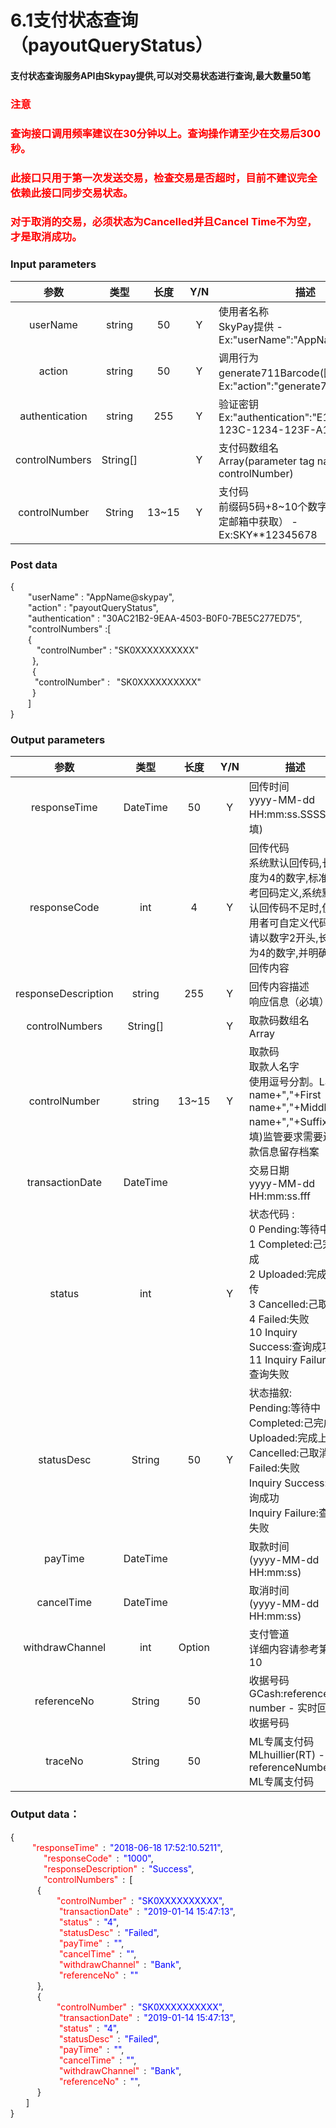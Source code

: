 # 6.1支付状态查询（payoutQueryStatus）

#### 支付状态查询服务API由Skypay提供,可以对交易状态进行查询,最大数量50笔
### <font color = red>注意</font>
### <font color = red>查询接口调用频率建议在30分钟以上。查询操作请至少在交易后300秒。</font>
### <font color = red>此接口只用于第一次发送交易，检查交易是否超时，目前不建议完全依赖此接口同步交易状态。</font>
### <font color = red>对于取消的交易，必须状态为Cancelled并且Cancel Time不为空，才是取消成功。</font>

### Input parameters

| 参数                        |    类型     | 长度   |Y/N |描述|
| :-------------------------: | :-----------: |:-----:|:----:|--------------------------------|   
|userName|string|50|Y|使用者名称<br> SkyPay提供 - Ex:"userName":"AppName@skypay"|
|action|string|50|Y|调用行为<br>generate711Barcode(固定参数值) - Ex:"action":"generate711Barcode"|
|authentication|string |255|Y|验证密钥<br>Ex:"authentication":"E1234567-123C-1234-123F-A12345670"|
|controlNumbers|String[]||Y|支付码数组名 <br> Array(parameter tag name is controlNumber)|
|controlNumber |String|13~15|Y|支付码 <br>前缀码5码+8~10个数字（前缀码在绑定邮箱中获取） - Ex:SKY**12345678|

### Post data


{<br>
  <span class = "text-red-500">&ensp;&ensp;&ensp;&ensp;"userName"</span> : <span class = "text-blue-500">"AppName@skypay"</span>,<br>
  <span class = "text-red-500">&ensp;&ensp;&ensp;&ensp;"action"</span> : <span class = "text-blue-500">"payoutQueryStatus"</span>,<br>
  <span class = "text-red-500">&ensp;&ensp;&ensp;&ensp;"authentication"</span> : <span class = "text-blue-500">"30AC21B2-9EAA-4503-B0F0-7BE5C277ED75"</span>,<br>
  <span class = "text-red-500">&ensp;&ensp;&ensp;&ensp;"controlNumbers"</span> :[  <br>
        &ensp;&ensp;&ensp;&ensp;{<br>
          <span class = "text-red-500">&ensp;&ensp;&ensp;&ensp;&ensp;&ensp;"controlNumber"</span> : <span class = "text-blue-500">"SK0XXXXXXXXXX"</span><br>
        &ensp;&ensp;&ensp;&ensp;&ensp;},<br>
        &ensp;&ensp;&ensp;&ensp;&ensp;{<br>
          <span class = "text-red-500">&ensp;&ensp;&ensp;&ensp;&ensp; "controlNumber"</span> : <span class = "text-blue-500">&ensp;"SK0XXXXXXXXXX"</span><br>
        &ensp;&ensp;&ensp;&ensp;&ensp;}<br>
    &ensp;&ensp;&ensp;&ensp;]<br>
}



### Output parameters
| 参数                        |    类型     | 长度   |Y/N |描述|
| :-------------------------: | :-----------: |:-----:|:----:|--------------------------------|   
|responseTime |DateTime|50|Y|回传时间 <br> yyyy-MM-dd HH:mm:ss.SSSS(必填)|
|responseCode |int|4|Y|回传代码 <br> 系统默认回传码,长度为4的数字,标准参考回码定义,系统默认回传码不足时,使用者可自定义代码,请以数字2开头,长度为4的数字,并明确在回传内容|
|responseDescription |string|255|Y| 回传内容描述 <br> 响应信息（必填）|
|controlNumbers |String[]|  | Y   |取款码数组名 <br> Array|
|controlNumber |string|13~15|Y|取款码 <br> 取款人名字 <br> 使用逗号分割。Last name+","+First name+","+Middle name+","+Suffix(必填)监管要求需要还款信息留存档案|
|transactionDate |DateTime|||交易日期 <br> yyyy-MM-dd HH:mm:ss.fff|
|status |int||Y|状态代码 : <br>0	Pending:等待中 <br> 1	Completed:己完成 <br> 2	Uploaded:完成上传 <br> 3	Cancelled:己取消 <br> 4	Failed:失败 <br> 10	Inquiry Success:查询成功 <br> 11	Inquiry Failure:查询失败|
|statusDesc |String|50| Y|状态描叙: <br> Pending:等待中 <br> Completed:己完成 <br> Uploaded:完成上传 <br> Cancelled:己取消 <br> Failed:失败 <br> Inquiry Success:查询成功 <br> Inquiry Failure:查询失败|
|payTime  |DateTime|||取款时间 <br> (yyyy-MM-dd HH:mm:ss)|
|cancelTime |DateTime|||取消时间 <br> (yyyy-MM-dd HH:mm:ss)|
|withdrawChannel |int |Option||支付管道 <br> 详细内容请参考第10|
|referenceNo |String|50||收据号码 <br> GCash:reference number - 实时回传收据号码|
|traceNo |String|50||ML专属支付码 <br> MLhuillier(RT) - referenceNumber ML专属支付码|

### Output data：

{<br>
   <font color=red>&ensp;&ensp;&ensp;&ensp;"responseTime"</font> : <font color=blue>"2018-06-18 17:52:10.5211"</font>,<br>
    <font color=red>&ensp;&ensp;&ensp;&ensp;"responseCode"</font> : <font color=blue>"1000"</font>,<br>
    <font color=red>&ensp;&ensp;&ensp;&ensp;"responseDescription"</font> : <font color=blue>"Success"</font>,<br>
    <font color=red>&ensp;&ensp;&ensp;&ensp;"controlNumbers"</font> : [<br>
       { <br>
         <font color=red>&ensp;&ensp;"controlNumber"</font> : <font color=blue>"SK0XXXXXXXXXX"</font>,<br>
          <font color=red>&ensp;&ensp;"transactionDate"</font> : <font color=blue>"2019-01-14 15:47:13"</font>,<br>
          <font color=red>&ensp;&ensp;"status"</font> : <font color=blue>"4"</font>,<br>
          <font color=red>&ensp;&ensp;"statusDesc"</font> : <font color=blue>"Failed"</font>,<br>
          <font color=red>&ensp;&ensp;"payTime"</font> : <font color=blue>""</font>,<br>
          <font color=red>&ensp;&ensp;"cancelTime"</font> : <font color=blue>""</font>,<br>
          <font color=red>&ensp;&ensp;"withdrawChannel"</font> : <font color=blue>"Bank"</font>,<br>
          <font color=red>&ensp;&ensp;"referenceNo"</font> : <font color=blue>""</font><br>
       },<br>
       { <br>
         <font color=red>&ensp;&ensp;"controlNumber"</font> : <font color=blue>"SK0XXXXXXXXXX"</font>,<br>
          <font color=red>&ensp;&ensp;"transactionDate"</font> : <font color=blue>"2019-01-14 15:47:13"</font>,<br>
          <font color=red>&ensp;&ensp;"status"</font> : <font color=blue>"4"</font>,<br>
          <font color=red>&ensp;&ensp;"statusDesc"</font> : <font color=blue>"Failed"</font>,<br>
          <font color=red>&ensp;&ensp;"payTime"</font> : <font color=blue>""</font>,<br>
          <font color=red>&ensp;&ensp;"cancelTime"</font> : <font color=blue>""</font>,<br>
          <font color=red>&ensp;&ensp;"withdrawChannel"</font> : <font color=blue>"Bank"</font>,<br>
          <font color=red>&ensp;&ensp;"referenceNo"</font> : <font color=blue>""</font>,<br>
       }<br>
    ]<br>
}







